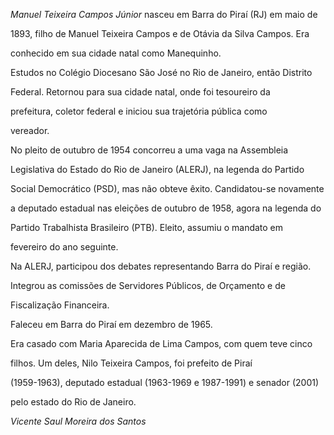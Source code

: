 

*Manuel Teixeira Campos Júnior* nasceu em Barra do Piraí (RJ) em maio de

1893, filho de Manuel Teixeira Campos e de Otávia da Silva Campos. Era

conhecido em sua cidade natal como Manequinho.



Estudos no Colégio Diocesano São José no Rio de Janeiro, então Distrito

Federal. Retornou para sua cidade natal, onde foi tesoureiro da

prefeitura, coletor federal e iniciou sua trajetória pública como

vereador.



No pleito de outubro de 1954 concorreu a uma vaga na Assembleia

Legislativa do Estado do Rio de Janeiro (ALERJ), na legenda do Partido

Social Democrático (PSD), mas não obteve êxito. Candidatou-se novamente

a deputado estadual nas eleições de outubro de 1958, agora na legenda do

Partido Trabalhista Brasileiro (PTB). Eleito, assumiu o mandato em

fevereiro do ano seguinte.



Na ALERJ, participou dos debates representando Barra do Piraí e região.

Integrou as comissões de Servidores Públicos, de Orçamento e de

Fiscalização Financeira.



Faleceu em Barra do Piraí em dezembro de 1965.



Era casado com Maria Aparecida de Lima Campos, com quem teve cinco

filhos. Um deles, Nilo Teixeira Campos, foi prefeito de Piraí

(1959-1963), deputado estadual (1963-1969 e 1987-1991) e senador (2001)

pelo estado do Rio de Janeiro.



*Vicente Saul Moreira dos Santos*



